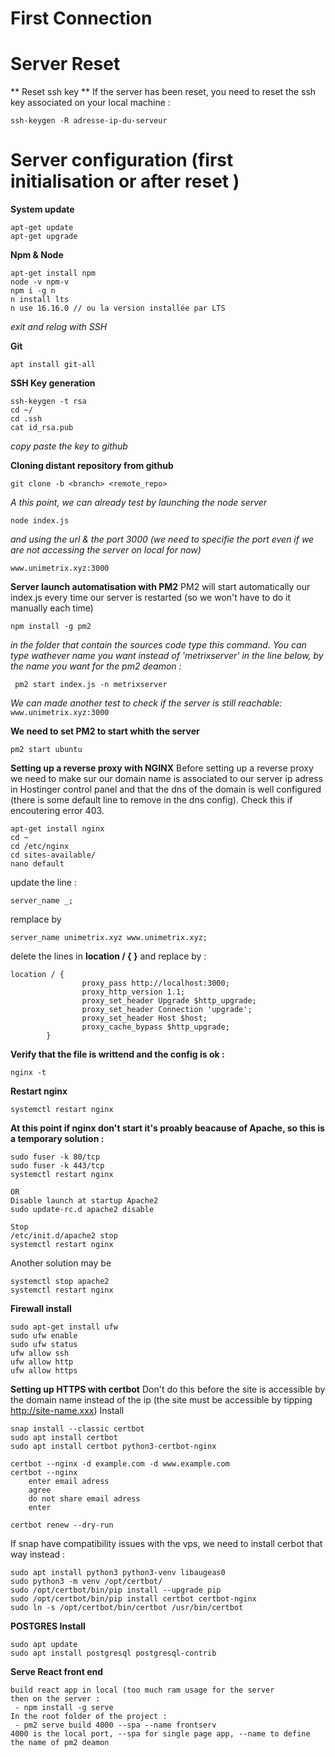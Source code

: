 # First Connection 

# Server Reset
** Reset ssh key **
If the server has been reset, you need to reset the ssh key associated on your local machine :
```
ssh-keygen -R adresse-ip-du-serveur
```
# Server configuration (first initialisation or after reset )
**System update**
```
apt-get update 
apt-get upgrade
```
**Npm & Node**
```
apt-get install npm
node -v npm-v
npm i -g n
n install lts
n use 16.16.0 // ou la version installée par LTS
```
*exit and relog with SSH*

**Git**
```
apt install git-all
```
**SSH Key generation**
```
ssh-keygen -t rsa
cd ~/
cd .ssh
cat id_rsa.pub
```
*copy paste the key to github*

**Cloning distant repository from github**
```
git clone -b <branch> <remote_repo>
```
*A this point, we can already test by launching the node server*
```
node index.js 
```
*and using the url & the port 3000 (we need to specifie the port even if we are not accessing the server on local for now)* 
```
www.unimetrix.xyz:3000
```

**Server launch automatisation with PM2**
PM2 will start automatically our index.js every time our server is restarted (so we won't have to do it manually each time)
```
npm install -g pm2
```
*in the folder that contain the sources code type this command. You can type wathever name you want instead of 'metrixserver' in the line below, by the name you want for the pm2 deamon :*
```
 pm2 start index.js -n metrixserver 
 ```

*We can made another test to check if the server is still reachable:*
```www.unimetrix.xyz:3000```


**We need to set PM2 to start whith the server**
```
pm2 start ubuntu
```

**Setting up a reverse proxy with NGINX**
Before setting up a reverse proxy we need to make sur our domain name is associated to our server ip adress in Hostinger control panel and
that the dns of the domain is well configured (there is some default line to remove in the dns config). Check this if encoutering error 403.
```
apt-get install nginx
cd ~
cd /etc/nginx
cd sites-available/
nano default
```
update the line :  
```
server_name _;
```  
remplace by 
```
server_name unimetrix.xyz www.unimetrix.xyz;
```
			
delete the lines in **location / { }** and replace by :  
```
location / {
                proxy_pass http://localhost:3000;
                proxy_http_version 1.1;
                proxy_set_header Upgrade $http_upgrade;
                proxy_set_header Connection 'upgrade';
                proxy_set_header Host $host;
                proxy_cache_bypass $http_upgrade;
        }
```

**Verify that the file is writtend and the config is ok :** 
```
nginx -t
```
**Restart nginx**
```
systemctl restart nginx
```
**At this point if nginx don't start it's proably beacause of Apache, so this is a temporary solution :**  
```
sudo fuser -k 80/tcp
sudo fuser -k 443/tcp
systemctl restart nginx 

OR 
Disable launch at startup Apache2
sudo update-rc.d apache2 disable

Stop
/etc/init.d/apache2 stop
systemctl restart nginx 
```
Another solution may be 
```
systemctl stop apache2
systemctl restart nginx
```
**Firewall install**
```
sudo apt-get install ufw
sudo ufw enable
sudo ufw status
ufw allow ssh
ufw allow http
ufw allow https
```

**Setting up HTTPS with certbot**
Don't do this before the site is accessible by the domain name instead of the ip (the site must be accessible by tipping http://site-name.xxx)
Install 
```
snap install --classic certbot
sudo apt install certbot
sudo apt install certbot python3-certbot-nginx

certbot --nginx -d example.com -d www.example.com
certbot --nginx
	enter email adress
	agree
	do not share email adress
	enter
	
certbot renew --dry-run
```
If snap have compatibility issues with the vps, we need to install cerbot that way instead :
```
sudo apt install python3 python3-venv libaugeas0
sudo python3 -m venv /opt/certbot/
sudo /opt/certbot/bin/pip install --upgrade pip
sudo /opt/certbot/bin/pip install certbot certbot-nginx
sudo ln -s /opt/certbot/bin/certbot /usr/bin/certbot
```
**POSTGRES Install**
```
sudo apt update
sudo apt install postgresql postgresql-contrib
```

**Serve React front end**
```
build react app in local (too much ram usage for the server
then on the server :
 - npm install -g serve
In the root folder of the project : 
 - pm2 serve build 4000 --spa --name frontserv
4000 is the local port, --spa for single page app, --name to define the name of pm2 deamon
```